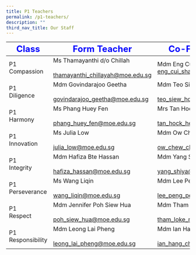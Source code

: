 ```yaml
---
title: P1 Teachers
permalink: /p1-teachers/
description: ""
third_nav_title: Our Staff
---
```

|<strong style="color: blue; font-size: 24px;">Class</strong>|<strong style="color: blue; font-size: 24px;">Form Teacher</strong>|<strong style="color: blue; font-size: 24px;">Co-Form Teacher</strong>|  
|--------------|-----------------|---------------------------------|  
| P1 <br>Compassion     | Ms Thamayanthi d/o Chillah<br><br><a href="mailto:thamayanthi_chillayah@moe.edu.sg">thamayanthi_chillayah@moe.edu.sg | Mdm Eng Cui Shan<br></a><a></a><a href="mailto:eng_cui_shan@moe.edu.sg">eng_cui_shan@moe.edu.sg</a>       |  
| P1 <br>Diligence      | Mdm Govindarajoo Geetha<br><br><a href="mailto:govindarajoo_geetha@moe.edu.sg">govindarajoo_geetha@moe.edu.sg</a><br>  | Mdm Teo Siew Hong <br><br><a href="mailto:teo_siew_hong@moe.edu.sg">teo_siew_hong@moe.edu.sg</a> <br>                    |  
| P1 <br>Harmony        | Ms Phang Huey Fen<br><br><a href="mailto:phang_huey_fen@moe.edu.sg">phang_huey_fen@moe.edu.sg</a>                  | Mrs Tan Hock Heng@Yee Min<br><br><a href="mailto:tan_hock_heng@moe.edu.sg">tan_hock_heng@moe.edu.sg</a>       |  
| P1 <br>Innovation     | Ms Julia Low<br><br><a href="mailto:julia_low@moe.edu.sg">julia_low@moe.edu.sg</a>                | Mdm Ow Chew Cheng<br><br><a href="mailto:ow_chew_cheng@moe.edu.sg">ow_chew_cheng@moe.edu.sg</a>                  |  
| P1 <br>Integrity      | Mdm Hafiza Bte Hassan<br><br><a href="mailto:hafiza_hassan@moe.edu.sg">hafiza_hassan@moe.edu.sg </a>               | Mdm Yang Shiya<br><br><a href="mailto:yang_shiya@moe.edu.sg">yang_shiya@moe.edu.sg </a>                       |  
| P1 <br>Perseverance   | Ms Wang Liqin<br><br><a href="mailto:wang_liqin@moe.edu.sg">wang_liqin@moe.edu.sg </a>                        | Mdm Lee Peng Peng Jessie<br><br><a href="mailto:lee_peng_peng_jessie@moe.edu.sg">lee_peng_peng_jessie@moe.edu.sg</a>        |   |  
| P1 <br>Respect        | Mdm Jennifer Poh Siew Hua<br><br><a href="mailto:poh_siew_hua@moe.edu.sg">poh_siew_hua@moe.edu.sg</a>              | Mdm Tham Loke Mun<br><br><a href="mailto:tham_loke_mun@moe.edu.sg">tham_loke_mun@moe.edu.sg</a>               |  
| P1 Responsibility | Mdm Leong Lai Pheng<br><br><a href="mailto:leong_lai_pheng@moe.edu.sg">leong_lai_pheng@moe.edu.sg</a>              | Mdm Ian Hang Cheng<br><br><a href="mailto:ian_hang_cheng@moe.edu.sg">ian_hang_cheng@moe.edu.sg</a>               |